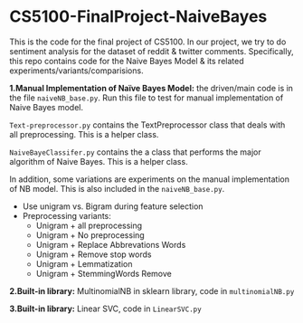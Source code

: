 # CS5100-FinalProject-NaiveBayes
This is the code for the final project of CS5100.
In our project, we try to do sentiment analysis for the dataset of reddit & twitter comments.
Specifically, this repo contains code for the Naive Bayes Model & its related experiments/variants/comparisions.

**1.Manual Implementation of Naïve Bayes Model:** the driven/main code is in the file ```naiveNB_base.py```. Run this file to test for manual implementation of Naive Bayes model.

```Text-preprocessor.py``` contains the TextPreprocessor class that deals with all preprocessing. This is a helper class. 

```NaiveBayeClassifer.py``` contains the a class that performs the major algorithm of Naive Bayes. This is a helper class. 

In addition, some variations are experiments on the manual implementation of NB model. This is also included in the ```naiveNB_base.py```.
- Use unigram vs. Bigram during feature selection
- Preprocessing variants:
   - Unigram + all preprocessing 
   - Unigram + No preprocessing 
   - Unigram + Replace Abbrevations Words
   - Unigram + Remove stop words
   - Unigram + Lemmatization
   - Unigram + StemmingWords Remove

**2.Built-in library:** MultinomialNB in sklearn library, code in ```multinomialNB.py```

**3.Built-in library:** Linear SVC, code in ```LinearSVC.py```

